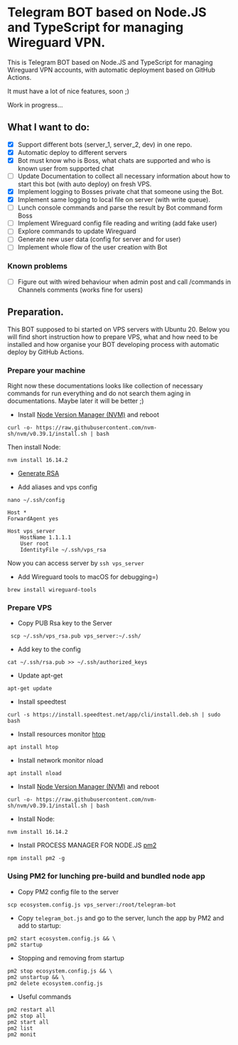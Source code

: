 # Telegram BOT based on Node.JS and TypeScript for managing Wireguard VPN.

This is Telegram BOT based on Node.JS and TypeScript for managing Wireguard VPN accounts, with automatic deployment based on GitHub Actions. 

It must have a lot of nice features, soon ;)

Work in progress...

## What I want to do:
- [x] Support different bots (server_1, server_2, dev) in one repo.
- [x] Automatic deploy to different servers
- [x] Bot must know who is Boss, what chats are supported and who is known user from supported chat
- [ ] Update Documentation to collect all necessary information about how to start this bot (with auto deploy) on fresh VPS.
- [x] Implement logging to Bosses private chat that someone using the Bot. 
- [x] Implement same logging to local file on server (with write queue). 
- [ ] Lunch console commands and parse the result by Bot command form Boss
- [ ] Implement Wireguard config file reading and writing (add fake user)
- [ ] Explore commands to update Wireguard
- [ ] Generate new user data (config for server and for user)
- [ ] Implement whole flow of the user creation with Bot 

### Known problems
- [ ] Figure out with wired behaviour when admin post and call /commands in Channels comments (works fine for users)

## Preparation.
This BOT supposed to bi started on VPS servers with Ubuntu 20.
Below you will find short instruction how to prepare VPS, what and how need to be installed and how organise your BOT developing process with automatic deploy by GitHub Actions.

### Prepare your machine
Right now these documentations looks like collection of necessary commands for run everything and do not search them aging in documentations. Maybe later it will be better ;)

- Install [Node Version Manager (NVM)](https://github.com/nvm-sh/nvm) and reboot
```shell
curl -o- https://raw.githubusercontent.com/nvm-sh/nvm/v0.39.1/install.sh | bash
```
Then install Node:
```shell
nvm install 16.14.2
```
- [Generate RSA](https://docs.github.com/en/authentication/connecting-to-github-with-ssh/generating-a-new-ssh-key-and-adding-it-to-the-ssh-agent#generating-a-new-ssh-key)

- Add aliases and vps config
```shell
nano ~/.ssh/config
```
```
Host *
ForwardAgent yes

Host vps_server
    HostName 1.1.1.1
    User root
    IdentityFile ~/.ssh/vps_rsa
```
Now you can access server by `ssh vps_server`

- Add Wireguard tools to macOS for debugging=)
```shell
brew install wireguard-tools
```

### Prepare VPS
- Copy PUB Rsa key to the Server
```shell
 scp ~/.ssh/vps_rsa.pub vps_server:~/.ssh/
```
- Add key to the config
```shell
cat ~/.ssh/rsa.pub >> ~/.ssh/authorized_keys
```
- Update apt-get
```shell
apt-get update
```
- Install speedtest
```shell
curl -s https://install.speedtest.net/app/cli/install.deb.sh | sudo bash
```
- Install resources monitor [htop](https://htop.dev/)
```shell
apt install htop
```
- Install network monitor nload
```shell
apt install nload
```
- Install [Node Version Manager (NVM)](https://github.com/nvm-sh/nvm) and reboot
```shell
curl -o- https://raw.githubusercontent.com/nvm-sh/nvm/v0.39.1/install.sh | bash
```
- Install Node:
```shell
nvm install 16.14.2
```
- Install PROCESS MANAGER FOR NODE.JS [pm2](https://pm2.keymetrics.io/)
```shell
npm install pm2 -g
```

### Using PM2 for lunching pre-build and bundled node app
- Copy PM2 config file to the server
```shell
scp ecosystem.config.js vps_server:/root/telegram-bot
```
- Copy `telegram_bot.js` and go to the server, lunch the app by PM2 and add to startup:
```shell
pm2 start ecosystem.config.js && \
pm2 startup
```
- Stopping and removing from startup
```shell
pm2 stop ecosystem.config.js && \
pm2 unstartup && \
pm2 delete ecosystem.config.js
```
- Useful commands
```shell
pm2 restart all
pm2 stop all
pm2 start all
pm2 list
pm2 monit
```
